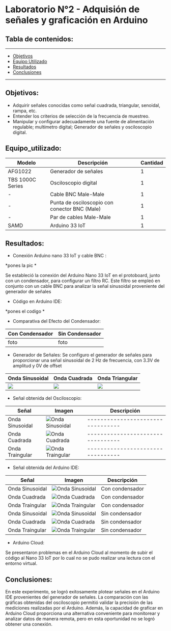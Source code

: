 # Laboratorio N°2 - Adquisión de señales y graficación en Arduino

## Tabla de contenidos:
 __________________________________________________________________________________________________
- [Objetivos](#Objetivos)
- [Equipo Utilizado](#Equipo_utilizado)
- [Resultados](#Resultados)
- [Conclusiones](#Conclusiones)
__________________________________________________________________________________________________
## Objetivos:
- Adquirir señales conocidas como señal cuadrada, triangular, senoidal, rampa, etc.
- Entender los criterios de selección de la frecuencia de muestreo.
- Manipular y configurar adecuadamente una fuente de alimentación regulable; multímetro digital; Generador de señales y osciloscopio digital.

## Equipo_utilizado:
| Modelo          | Descripción                                    | Cantidad |
|-----------------|-----------------------------------------------|----------|
| AFG1022         | Generador de señales                          | 1        |
| TBS 1000C Series| Osciloscopio digital                          | 1        |
| -               | Cable BNC Male-Male                           | 1        |
| -               | Punta de osciloscopio con conector BNC (Male)| 1        |
| -               | Par de cables Male-Male                       | 1        |
| SAMD            | Arduino 33 IoT                                | 1        |


## Resultados:
- Conexión Arduino nano 33 IoT y cable BNC :
  
*pones la pic *

Se estableció la conexión del Arduino Nano 33 IoT en el protoboard, junto con un condensador, para configurar un filtro RC. Este filtro se empleó en conjunto con un cable BNC para analizar la señal sinusoidal proveniente del generador de señales

- Código en Arduino IDE:

*pones el codigo *


- Comparativa del Efecto del Condensador:
  
| Con Condensador | Sin Condensador |
|-----------|-----------|
| foto   | foto    |




- Generador de Señales:
Se configuro el generador de señales para proporcionar una señal sinusoidal de 2 Hz de frecuencia, con 3.3V de amplitud y 0V de offset

| Onda Sinusoidal          | Onda Cuadrada                                    | Onda Triangular |
|-----------------|-----------------------------------------------|----------|
| ![](../Imágenes/Generador_Onda_Sinusoidal.png)   | ![](../Imágenes/Generador_Onda_cuadrada.png)                        | ![](../Imágenes/Generador_Onda_Triangular.png)      |



- Señal obtenida del Osciloscopio:

| Señal          | Imagen                           | Descripción                 |
|---------------------------------|---------------------------------|---------------------------------|
|Onda Sinusoidal|![Onda Sinusoidal](../Imágenes/Osciloscopio_Onda_sinusoidal.png)|---------------------------------|
|Onda Cuadrada|![Onda Cuadrada](../Imágenes/Osciloscopio_Onda_cuadrada.png)|---------------------------------|
|Onda Traingular|![Onda Traingular](../Imágenes/Osciloscopio_Onda_triangular.png)|---------------------------------|

- Señal obtenida del Arduino IDE:
  
| Señal          | Imagen                           | Descripción                 |
|---------------------------------|---------------------------------|---------------------------------|
|Onda Sinusoidal|![Onda Sinusoidal](../Imágenes/Sinusoidal_cap.png)|Con condensador|
|Onda Cuadrada|![Onda Cuadrada](../Imágenes/Cuadrada_cap.png)|Con condensador|
|Onda Traingular|![Onda Traingular](../Imágenes/Triangulo_cap.png)|Con condensador|
|Onda Sinusoidal|![Onda Sinusoidal](../Imágenes/Sinusoidal.png)|Sin condensador|
|Onda Cuadrada|![Onda Cuadrada](../Imágenes/Cuadrada.png)|Sin condensador|
|Onda Traingular|![Onda Traingular](../Imágenes/Triangulo.png)|Sin condensador|

- Arduino Cloud:
  
Se presentaron problemas en el Arduino Cloud al momento de subir el código al Nano 33 IoT por lo cual no se pudo realizar una lectura con el entorno virtual.

## Conclusiones:
En este experimento, se logró exitosamente plotear señales en el Arduino IDE provenientes del generador de señales. La comparación con las gráficas obtenidas del osciloscopio permitió validar la precisión de las mediciones realizadas por el Arduino. Además, la capacidad de graficar en Arduino Cloud proporciona una alternativa conveniente para monitorear y analizar datos de manera remota, pero en esta oportunidad no se logró obtener una conexión. 
   
